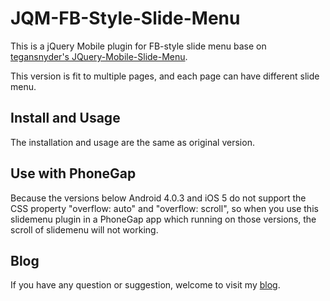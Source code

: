 JQM-FB-Style-Slide-Menu
=======================

This is a jQuery Mobile plugin for FB-style slide menu base on [tegansnyder's JQuery-Mobile-Slide-Menu](https://github.com/tegansnyder/JQuery-Mobile-Slide-Menu). 

This version is fit to multiple pages, and each page can have different slide menu.

## Install and Usage

The installation and usage are the same as original version.

## Use with PhoneGap

Because the versions below Android 4.0.3 and iOS 5 do not support the CSS property "overflow: auto" and "overflow: scroll", so when you use this slidemenu plugin in a PhoneGap app which running on those versions, the scroll of slidemenu will not working. 

## Blog

If you have any question or suggestion, welcome to visit my [blog](http://aio1108.pixnet.net/blog).